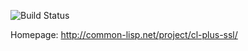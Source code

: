 ![Build Status](https://github.com/cl-plus-ssl/cl-plus-ssl/actions/workflows/test.yml/badge.svg)

Homepage: http://common-lisp.net/project/cl-plus-ssl/

